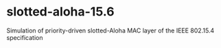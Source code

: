 slotted-aloha-15.6
==================

Simulation of priority-driven slotted-Aloha MAC layer of the IEEE 802.15.4 specification
